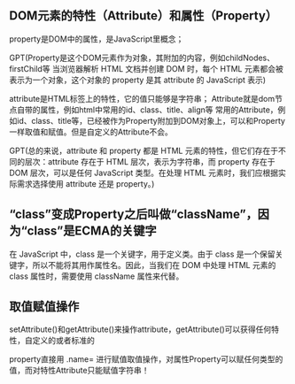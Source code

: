 ## DOM元素的特性（Attribute）和属性（Property）
property是DOM中的属性，是JavaScript里概念；

GPT(Property是这个DOM元素作为对象，其附加的内容，例如childNodes、firstChild等
当浏览器解析 HTML 文档并创建 DOM 时，每个 HTML 元素都会被表示为一个对象，这个对象的 property 是其 attribute 的 JavaScript 表示)

attribute是HTML标签上的特性，它的值只能够是字符串；
Attribute就是dom节点自带的属性，例如html中常用的id、class、title、align等
常用的Attribute，例如id、class、title等，已经被作为Property附加到DOM对象上，可以和Property一样取值和赋值。但是自定义的Attribute不会。

GPT(总的来说，attribute 和 property 都是 HTML 元素的特性，但它们存在于不同的层次：attribute 存在于 HTML 层次，表示为字符串，而 property 存在于 DOM 层次，可以是任何 JavaScript 类型。在处理 HTML 元素时，我们应根据实际需求选择使用 attribute 还是 property。)


## “class”变成Property之后叫做“className”，因为“class”是ECMA的关键字
在 JavaScript 中，class 是一个关键字，用于定义类。由于 class 是一个保留关键字，所以不能将其用作属性名。因此，当我们在 DOM 中处理 HTML 元素的 class 属性时，需要使用 className 属性来代替。




## 取值赋值操作
setAttribute()和getAttribute()来操作attribute，getAttribute()可以获得任何特性，自定义的或者标准的

property直接用 .name=  进行赋值取值操作，对属性Property可以赋任何类型的值，而对特性Attribute只能赋值字符串！
